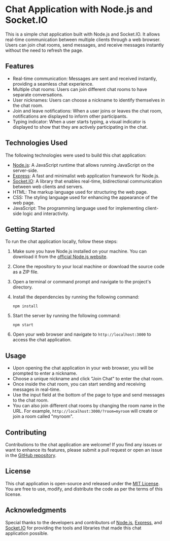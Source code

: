 # Chat Application with Node.js and Socket.IO

This is a simple chat application built with Node.js and Socket.IO. It allows real-time communication between multiple clients through a web browser. Users can join chat rooms, send messages, and receive messages instantly without the need to refresh the page.

## Features

- Real-time communication: Messages are sent and received instantly, providing a seamless chat experience.
- Multiple chat rooms: Users can join different chat rooms to have separate conversations.
- User nicknames: Users can choose a nickname to identify themselves in the chat room.
- Join and leave notifications: When a user joins or leaves the chat room, notifications are displayed to inform other participants.
- Typing indicator: When a user starts typing, a visual indicator is displayed to show that they are actively participating in the chat.

## Technologies Used

The following technologies were used to build this chat application:

- [Node.js](https://nodejs.org): A JavaScript runtime that allows running JavaScript on the server-side.
- [Express](https://expressjs.com): A fast and minimalist web application framework for Node.js.
- [Socket.IO](https://socket.io): A library that enables real-time, bidirectional communication between web clients and servers.
- HTML: The markup language used for structuring the web page.
- CSS: The styling language used for enhancing the appearance of the web page.
- JavaScript: The programming language used for implementing client-side logic and interactivity.

## Getting Started

To run the chat application locally, follow these steps:

1. Make sure you have Node.js installed on your machine. You can download it from the [official Node.js website](https://nodejs.org).

2. Clone the repository to your local machine or download the source code as a ZIP file.

3. Open a terminal or command prompt and navigate to the project's directory.

4. Install the dependencies by running the following command:
   ```
   npm install
   ```

5. Start the server by running the following command:
   ```
   npm start
   ```

6. Open your web browser and navigate to `http://localhost:3000` to access the chat application.

## Usage

- Upon opening the chat application in your web browser, you will be prompted to enter a nickname.
- Choose a unique nickname and click "Join Chat" to enter the chat room.
- Once inside the chat room, you can start sending and receiving messages in real-time.
- Use the input field at the bottom of the page to type and send messages to the chat room.
- You can also join different chat rooms by changing the room name in the URL. For example, `http://localhost:3000/?room=myroom` will create or join a room called "myroom".

## Contributing

Contributions to the chat application are welcome! If you find any issues or want to enhance its features, please submit a pull request or open an issue in the [GitHub repository](https://github.com/your-repo-link).

## License

This chat application is open-source and released under the [MIT License](https://opensource.org/licenses/MIT). You are free to use, modify, and distribute the code as per the terms of this license.

## Acknowledgments

Special thanks to the developers and contributors of [Node.js](https://nodejs.org), [Express](https://expressjs.com), and [Socket.IO](https://socket.io) for providing the tools and libraries that made this chat application possible.
